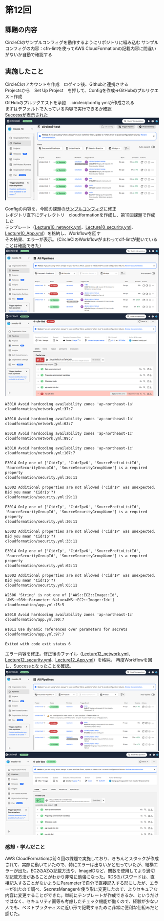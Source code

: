 # 第12回


## 課題の内容　

CircleCIのサンプルコンフィグを動作するようにリポジトリに組み込む 
サンプルコンフィグの内容：cfn-lintを使ってAWS CloudFormationの記載内容に間違いがないか自動で確認する 

## 実施したこと

CircleCIのアカウントを作成　ログイン後、Githubと連携させる  
Projectsから　Set Up Project　を押して、Configを作成⇒GitHubのプルリクエスト作成  
GitHubのプルリクエストを承認　.circleci/config.ymlが作成される  
まずはデフォルトで入っている内容で実行できるか確認  
Successが表示された 
![default_success](images12/default_success.png)


Configの内容を、今回の課題の[サンプルコンフィグ](https://github.com/MasatoshiMizumoto/raisetech_documents/blob/main/aws/samples/circleci/config.yml)に修正  
レポジトリ直下にディレクトリ　cloudformationを作成し、第10回課題で作成した  
テンプレート（[Lecture10_network.yml](/Lecture10_network.yml)、[Lecture10_security.yml](/Lecture10_security.yml)、[Lecture10_App.yml](/Lecture10_App.yml)）を格納し、Workflowを回す  
その結果、エラーが表示。（CircleCIのWorkflowがまわってclf-lintが動いていることは確認できた）
![error](images12/error.png)
![error2](images12/error2.png)

```表示されたエラー内容
W3010 Avoid hardcoding availability zones 'ap-northeast-1a'
cloudformation/network.yml:37:7

W3010 Avoid hardcoding availability zones 'ap-northeast-1a'
cloudformation/network.yml:63:7

W3010 Avoid hardcoding availability zones 'ap-northeast-1c'
cloudformation/network.yml:89:7

W3010 Avoid hardcoding availability zones 'ap-northeast-1c'
cloudformation/network.yml:107:7

E3014 Only one of ['CidrIp', 'CidrIpv6', 'SourcePrefixListId', 'SourceSecurityGroupId', 'SourceSecurityGroupName'] is a required property
cloudformation/security.yml:26:11

E3002 Additional properties are not allowed ('CidrIP' was unexpected. Did you mean 'CidrIp'?)
cloudformation/security.yml:29:11

E3014 Only one of ['CidrIp', 'CidrIpv6', 'SourcePrefixListId', 'SourceSecurityGroupId', 'SourceSecurityGroupName'] is a required property
cloudformation/security.yml:30:11

E3002 Additional properties are not allowed ('CidrIP' was unexpected. Did you mean 'CidrIp'?)
cloudformation/security.yml:33:11

E3014 Only one of ['CidrIp', 'CidrIpv6', 'SourcePrefixListId', 'SourceSecurityGroupId', 'SourceSecurityGroupName'] is a required property
cloudformation/security.yml:62:11

E3002 Additional properties are not allowed ('CidrIP' was unexpected. Did you mean 'CidrIp'?)
cloudformation/security.yml:65:11

W2506 'String' is not one of ['AWS::EC2::Image::Id', 'AWS::SSM::Parameter::Value<AWS::EC2::Image::Id>']
cloudformation/app.yml:15:5

W3010 Avoid hardcoding availability zones 'ap-northeast-1c'
cloudformation/app.yml:90:7

W1011 Use dynamic references over parameters for secrets
cloudformation/app.yml:97:7

Exited with code exit status 6
```
エラー内容を修正。修正後のファイル（[Lecture12_network.yml](/Lecture12_network.yml)、[Lecture12_security.yml](/Lecture12_security.yml)、[Lecture12_App.yml](/Lecture12_App.yml)）を格納。
再度Workflowを回し、Successとなったことを確認。
![success](images12/success.png)
![success2](images12/success2.png)


### 感想・学んだこと

AWS CloudFormationは前々回の課題で実施しており、きちんとスタックが作成されて、実際に動いていたので、特にエラーは出ないかと思っていたが、結構エラーが出た。EC2のAZの記載方法や、ImageIDなど、関数を使用してより適切な記載方法があることがわかり非常に勉強になった。RDSのパスワードは、直接記入することがないようにParameterで自分で直接記入する形にしたが、エラーが出たので調べ、SecretsManagerを使う形に変更したので、よりセキュアな内容に変更することができた。単純にテンプレートが作成できるか、というだけではなく、セキュリティ面等も考慮したチェック機能が働くので、経験が少ない人でも、ベストプラクティスに近い形で記載するために非常に便利な仕組みだと感じた。
